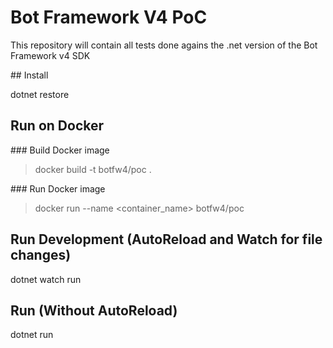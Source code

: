 # Bot Framework V4 PoC

This repository will contain all tests done agains the .net version of the Bot Framework v4 SDK

## Install

dotnet restore

## Run on Docker

### Build Docker image

> docker build -t botfw4/poc .

### Run Docker image

> docker run --name <container_name> botfw4/poc

## Run Development (AutoReload and Watch for file changes)

dotnet watch run

## Run (Without AutoReload)

dotnet run



